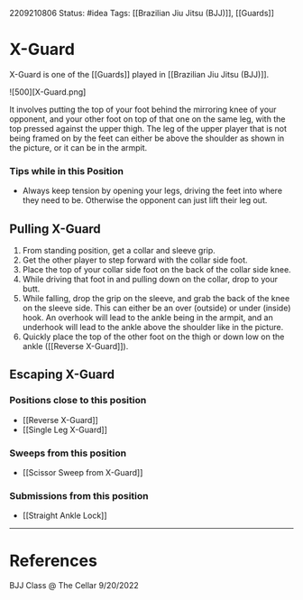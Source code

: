 2209210806
Status: #idea
Tags: [[Brazilian Jiu Jitsu (BJJ)]], [[Guards]]

# X-Guard

X-Guard is one of the [[Guards]] played in [[Brazilian Jiu Jitsu (BJJ)]].

![500][X-Guard.png]

It involves putting the top of your foot behind the mirroring knee of your opponent, and your other foot on top of that one on the same leg, with the top pressed against the upper thigh. The leg of the upper player that is not being framed on by the feet can either be above the shoulder as shown in the picture, or it can be in the armpit.

### Tips while in this Position
* Always keep tension by opening your legs, driving the feet into where they need to be. Otherwise the opponent can just lift their leg out.

## Pulling X-Guard
1. From standing position, get a collar and sleeve grip.
2. Get the other player to step forward with the collar side foot.
3. Place the top of your collar side foot on the back of the collar side knee.
4. While driving that foot in and pulling down on the collar, drop to your butt.
5. While falling, drop the grip on the sleeve, and grab the back of the knee on the sleeve side. This can either be an over (outside) or under (inside) hook. An overhook will lead to the ankle being in the armpit, and an underhook will lead to the ankle above the shoulder like in the picture.
6. Quickly place the top of the other foot on the thigh or down low on the ankle ([[Reverse X-Guard]]).

## Escaping X-Guard


### Positions close to this position
* [[Reverse X-Guard]]
* [[Single Leg X-Guard]]

### Sweeps from this position
* [[Scissor Sweep from X-Guard]]

### Submissions from this position
* [[Straight Ankle Lock]]

---
# References
BJJ Class @ The Cellar 9/20/2022